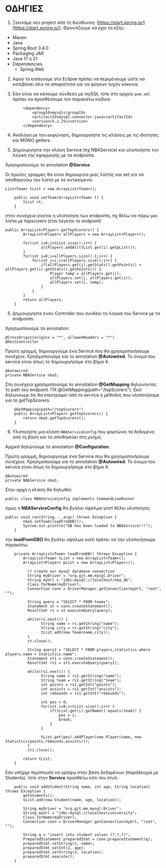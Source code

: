 # ΟΔΗΓΙΕΣ

1. Ξεκινάμε νέο project από τη διεύθυνση: [https://start.spring.io/](https://start.spring.io/). Φροντίζουμε να έχει τα εξής:

- Maven   
- Java   
- Spring Boot 3.4.0   
- Packaging JAR   
- Java 17 ή 21
- Dependencies   
  - Spring Web   
  
2. Αφού το εισάγουμε στο Eclipse πρέπει να περιμένουμε ώστε να κατεβάσει όλα τα απαραίτητα και να φύγουν τυχόν κόκκινα.  

3. Εάν είναι να κάνουμε σύνδεση με mySQL τότε στο αρχείο `pom.xml` πρέπει να προσθέσουμε τον παρακάτω κώδικα:

```
        <dependency>
			<groupId>mysql</groupId>
			<artifactId>mysql-connector-java</artifactId>
			<version>5.1.25</version>
		</dependency>
```

4. Ανάλογα με την εκφώνηση, δημιουργήστε τις κλάσεις με τις ιδιότητες και ΜΟΝΟ getters.   

5. Δημιουργήστε την κλάση Service (πχ NBAService) και υλοποιήστε την λογική της εφαρμογής με τα endpoints.

Χρησιμοποιούμε το annotation **@Service**.  

Οι πρώτες γραμμές θα είναι δημιουργία μιας λίστας και set για να αποθηκεύσω την λίστα με τα αντικείμενα:  

```
List<Team> tList = new ArrayList<Team>();
	
	public void setTeam(ArrayList<Team> t) {
		tList =t;	
	}
```

στην συνέχεια γίνεται η υλοποίηση των endpoints, πχ θέλω να πάρω μια λίστα με topscorers (έτσι λέγεται το endpoint)

```
public ArrayList<Player> getTopScorers() {
		ArrayList<Player> allPlayers = new ArrayList<Player>();
		
		for(int i=0;i<tList.size();i++) {
				allPlayers.addAll(tList.get(i).getpList());
		}
		for(int i=0;i<allPlayers.size()-1;i++) {
			for(int j=i;j<allPlayers.size();j++) {
				if(allPlayers.get(j).getStats().getPoints() > allPlayers.get(i).getStats().getPoints()) {
					Player temp = allPlayers.get(j);
					allPlayers.set(j, allPlayers.get(i));
					allPlayers.set(i, temp);
				}
			}
		}
		return allPlayers;
	}
```

5. Δημιουργήστε έναν Controller που συνδέει τη λογική του Service με τα endpoints.

Χρησιμοποιούμε τα annotation:

```
@CrossOrigin(origins = "*", allowedHeaders = "*")
@RestController
```

Πρώτη γραμμή, δημιουργούμε ένα Service που θα χρησιμοποιήσουμε συνέχεια. Χρησιμοποιούμε και το annotation **@Autowired**. Το όνομα του service είναι όπως το δημιουργήσαμε στο βήμα 4.

```
@Autowired
private NBAService nbaS;
```

Στη συνέχεια χρησιμοποιούμε το annoitation **@GetMapping** δηλώνοντας το path του endpoint. ΠΧ @GetMapping(path="/topScorers"). Εκεί δηλώνουμε ότι θα επιστραφεί από το service η μέθοδος που υλοποιήσαμε για το getTopScorers.

```
	@GetMapping(path="/topScorers")
	public ArrayList<Player> getTopScorers() {
		return nbaS.getTopScorers();
	}
```

6. Υλοποιήστε μια κλάση `NBAServiceConfig` που φορτώνει τα δεδομένα από τη βάση και τα αποθηκεύει στη μνήμη.

Αρχικά δηλώνουμε το annotation **@Configuration**.  

Πρώτη γραμμή, δημιουργούμε ένα Service που θα χρησιμοποιήσουμε συνέχεια. Χρησιμοποιούμε και το annotation **@Autowired**. Το όνομα του service είναι όπως το δημιουργήσαμε στο βήμα 4.

```
@Autowired
private NBAService nbaS;
```

Στην αρχή η κλάση θα δηλωθεί:

```
public class NBAServiceConfig implements CommandLineRunner
```

όμως η **NBAServiceConfig** θα βγάλει σφάλμα γιατί θέλει υλοποίηση:

```
public void run(String... args) throws Exception {
		nbaS.setTeam(loadFromDB());
		System.out.println("DB has been loaded to NBAService!!!");
	}
```

την **loadFromDB()** θα βγάλει σφάλμα γιατί πρέπει να την υλοποιήσουμε παρακάτω:

```
	private ArrayList<Team> loadFromDB() throws Exception {
		ArrayList<Team> tList = new ArrayList<Team>();
		ArrayList<Player> pList = new ArrayList<Player>();
		
	      // create our mysql database connection
	      String myDriver = "org.gjt.mm.mysql.Driver";
	      String myUrl = "jdbc:mysql://localhost/nba_db";
	      Class.forName(myDriver);
	      Connection conn = DriverManager.getConnection(myUrl, "root", "");
	      
	      String query = "SELECT * FROM teams";
	      Statement st = conn.createStatement();
	      ResultSet rs = st.executeQuery(query);
	      
	      while(rs.next()) {
		        String name = rs.getString("name");
		        String city = rs.getString("city");
		        tList.add(new Team(name,city));
	      }
	      st.close();
	      
	      String query2 = "SELECT * FROM players,statistics where players.name = statistics.name";
	      Statement st1 = conn.createStatement();
	      ResultSet rs1 = st1.executeQuery(query2);
	      
	      while(rs1.next()) {
		        String name = rs1.getString("name");
		        String team = rs1.getString("team");
		        int points = rs1.getInt("points");
		        int assists = rs1.getInt("assists");
		        int rebounds = rs1.getInt("rebounds");
		        
		        int pos = 0;
		        for(int i=0;i<tList.size();i++) {
		        	if(tList.get(i).getName().equals(team)) {
		        		pos = i;
		        		break;
		        	}
		        }
		        
	   		  	tList.get(pos).addPlayer(new Player(name, new Statistics(points,rebounds,assists)));
	   	  }
	      st1.close();
		
		return tList;
	}
```

Εάν υπήρχε περίπτωση να γράψω στην βάση δεδομένων (παράδειγμα με Students), τότε στην **Service** προσθέτω κάτι του στυλ:

```
    public void addStudent(String name, int age, String location) throws Exception {
        getStudents();
        sList.add(new Student(name, age, location));

        String myDriver = "org.gjt.mm.mysql.Driver";
        String myUrl = "jdbc:mysql://localhost/university";
        Class.forName(myDriver);
        Connection conn = DriverManager.getConnection(myUrl, "root", "");

        String q = "insert into student values (?,?,?)";
        PreparedStatement preparedStmt = conn.prepareStatement(q);
        preparedStmt.setString(1, name);
        preparedStmt.setInt(2, age);
        preparedStmt.setString(3, location);
        preparedStmt.execute();
    }
```


